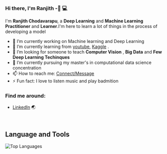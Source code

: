 ### Hi there, I'm Ranjith -👋 :computer:

I'm **Ranjith Chodavarapu**, a **Deep Learning** and **Machine Learning**  **Practitioner** and **Learner**.I'm here to learn a lot of things in the process of developing a model


- 🔭 I’m currently working on Machine learning and Deep Learning 
- 🌱 I’m currently learning from [youtube](https://www.youtube.com/), [Kaggle](https://www.kaggle.com/)  .
- 🤔 I’m looking for someone to teach   **Computer Vision** , **Big Data** and **Few Deep Learning Techinques**
- 🌱 I’m currently pursuing my master's in computational data science concentration
- 📫 How to reach me: [Connect/Message](https://linkedin.com/in/ranjith-chodavarapu-404537151/)
- ⚡ Fun fact: I love to listen music and play badmition


 ### Find me around:
- [LinkedIn](https://linkedin.com/in/ranjith-chodavarapu-404537151/) :earth_asia:



<br/>

## **Language and Tools**
![Top Languages](https://github-readme-stats.vercel.app/api/top-langs/?username=ranjithchodavarapu&theme=radical)




